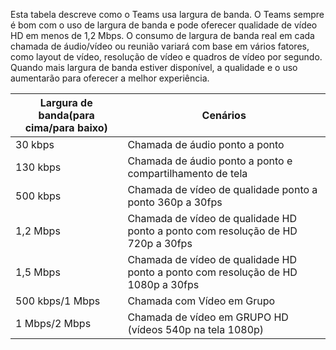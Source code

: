 Esta tabela descreve como o Teams usa largura de banda. O Teams sempre é bom com o uso de largura de banda e pode oferecer qualidade de vídeo HD em menos de 1,2 Mbps. O consumo de largura de banda real em cada chamada de áudio/vídeo ou reunião variará com base em vários fatores, como layout de vídeo, resolução de vídeo e quadros de vídeo por segundo. Quando mais largura de banda estiver disponível, a qualidade e o uso aumentarão para oferecer a melhor experiência.


|Largura de banda(para cima/para baixo) |Cenários |
|---|---|
|30 kbps |Chamada de áudio ponto a ponto |
|130 kbps |Chamada de áudio ponto a ponto e compartilhamento de tela |
|500 kbps |Chamada de vídeo de qualidade ponto a ponto 360p a 30fps |
|1,2 Mbps |Chamada de vídeo de qualidade HD ponto a ponto com resolução de HD 720p a 30fps |
|1,5 Mbps |Chamada de vídeo de qualidade HD ponto a ponto com resolução de HD 1080p a 30fps |
|500 kbps/1 Mbps |Chamada com Vídeo em Grupo |
|1 Mbps/2 Mbps |Chamada de vídeo em GRUPO HD (vídeos 540p na tela 1080p) |
